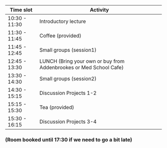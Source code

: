 | Time slot  | Activity  |
|---|---|
| 10:30 - 11:30  |  Introductory lecture |
| 11:30 - 11:45  | Coffee (provided)  |
| 11:45 - 12:45  | Small groups (session1)  | 
| 12:45 - 13:30  | LUNCH (Bring your own or buy from Addenbrookes or Med School Cafe)  |
| 13:30 - 14:30  |  Small groups (session2) |
| 14:30 - 15:15  |  Discussion Projects 1-2 |
| 15:15 - 15:30  |  Tea (provided) |
| 15:30 - 16:15  | Discussion Projects 3-4  |

### (Room booked until 17:30 if we need to go a bit late)
